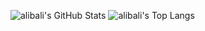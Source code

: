 ![alibali's GitHub Stats](https://github-readme-stats.vercel.app/api?username=alibali920&show_icons=true&theme=merko)
![alibali's Top Langs](https://github-readme-stats.vercel.app/api/top-langs/?username=alibali920&theme=merko)


<!--
**alibali920/alibali920** is a ✨ _special_ ✨ repository because its `README.md` (this file) appears on your GitHub profile.

Here are some ideas to get you started:

- 🔭 I’m currently working on ...
- 🌱 I’m currently learning ...
- 👯 I’m looking to collaborate on ...
- 🤔 I’m looking for help with ...
- 💬 Ask me about ...
- 📫 How to reach me: ...
- 😄 Pronouns: ...
- ⚡ Fun fact: ...
-->
